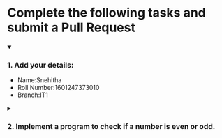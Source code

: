 # Complete the following tasks and submit a Pull Request
<details open>
<summary><h3>1. Add your details: </h3></summary>
<ul>
  <li> Name:Snehitha </li>
  <li> Roll Number:1601247373010</li>
  <li> Branch:IT1</li>
</ul>
</details>
<details>
<summary><h3> 2. Implement a program to check if a number is even or odd. </h3></summary>
<ul>
  <li> Create a new file in the repository and add your code. </li>
  <li> Use any programming language of your choice. </li>
</ul>
</details>
